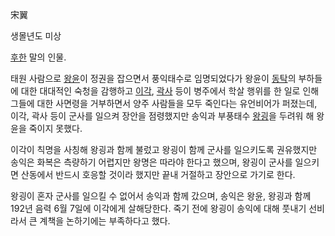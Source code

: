 宋翼

생몰년도 미상

[후한](%ED%9B%84%ED%95%9C.md) 말의 인물.

태원 사람으로 [왕윤](%EC%99%95%EC%9C%A4.md)이 정권을 잡으면서 풍익태수로 임명되었다가 왕윤이
[동탁](%EB%8F%99%ED%83%81.md)의 부하들에 대한 대대적인 숙청을 감행하고
[이각](%EC%9D%B4%EA%B0%81.md), [곽사](%EA%B3%BD%EC%82%AC.md) 등이 병주에서 학살 행위를
한 일로 인해 그들에 대한 사면령을 거부하면서 양주 사람들을 모두 죽인다는 유언비어가 퍼졌는데, 이각, 곽사 등이 군사를 일으켜 장안을
점령했지만 송익과 부풍태수 [왕굉](%EC%99%95%EA%B5%89#s-2.md)을 두려워 해 왕윤을 죽이지 못했다.

이각이 칙명을 사칭해 왕굉과 함께 불렀고 왕굉이 함께 군사를 일으키도록 권유했지만 송익은 화복은 측량하기 어렵지만 왕명은 따라야 한다고
했으며, 왕굉이 군사를 일으키면 산동에서 반드시 호응할 것이라 했지만 끝내 거절하고 장안으로 가기로 한다.

왕굉이 혼자 군사를 일으킬 수 없어서 송익과 함께 갔으며, 송익은 왕윤, 왕굉과 함께 192년 음력 6월 7일에 이각에게 살해당한다. 죽기
전에 왕굉이 송익에 대해 풋내기 선비라서 큰 계책을 논하기에는 부족하다고 했다.

